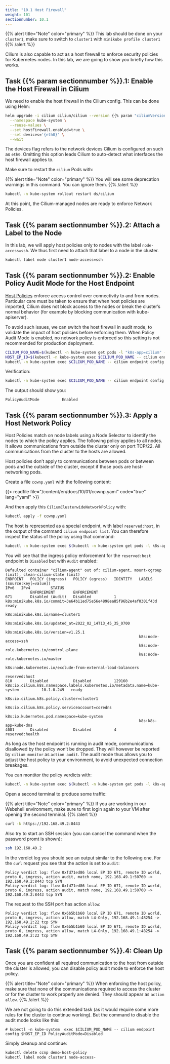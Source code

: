```yaml
---
title: "10.1 Host Firewall"
weight: 101
sectionnumber: 10.1
---
```



{{% alert title="Note" color="primary" %}}
This lab should be done on your `cluster1`, make sure to switch to `cluster1` with `minikube profile cluster1`
{{% /alert %}}

Cilium is also capable to act as a host firewall to enforce security policies for Kubernetes nodes. In this lab, we are going to show you briefly how this works.


## Task {{% param sectionnumber %}}.1: Enable the Host Firewall in Cilium

We need to enable the host firewall in the Cilium config. This can be done using Helm:


```bash
helm upgrade -i cilium cilium/cilium --version {{% param "ciliumVersion.postUpgrade" %}} \
  --namespace kube-system \
  --reuse-values \
  --set hostFirewall.enabled=true \
  --set devices='{eth0}' \
  --wait
```

The devices flag refers to the network devices Cilium is configured on such as `eth0`. Omitting this option leads Cilium to auto-detect what interfaces the host firewall applies to.

Make sure to restart the `cilium` Pods with:

{{% alert title="Note" color="primary" %}}
You will see some deprecation warnings in this command. You can ignore them.
{{% /alert %}}

```bash
kubectl -n kube-system rollout restart ds/cilium
```

At this point, the Cilium-managed nodes are ready to enforce Network Policies.


## Task {{% param sectionnumber %}}.2: Attach a Label to the Node

In this lab, we will apply host policies only to nodes with the label `node-access=ssh`. We thus first need to attach that label to a node in the cluster.

```bash
kubectl label node cluster1 node-access=ssh
```


## Task {{% param sectionnumber %}}.2: Enable Policy Audit Mode for the Host Endpoint

[Host Policies](https://docs.cilium.io/en/latest/policy/language/#hostpolicies) enforce access control over connectivity to and from nodes. Particular care must be taken to ensure that when host policies are imported, Cilium does not block access to the nodes or break the cluster’s normal behavior (for example by blocking communication with kube-apiserver).

To avoid such issues, we can switch the host firewall in audit mode, to validate the impact of host policies before enforcing them. When Policy Audit Mode is enabled, no network policy is enforced so this setting is not recommended for production deployment.

```bash
CILIUM_POD_NAME=$(kubectl -n kube-system get pods -l "k8s-app=cilium" -o jsonpath="{.items[?(@.spec.nodeName=='cluster1')].metadata.name}")
HOST_EP_ID=$(kubectl -n kube-system exec $CILIUM_POD_NAME -- cilium endpoint list -o jsonpath='{[?(@.status.identity.id==1)].id}')
kubectl -n kube-system exec $CILIUM_POD_NAME -- cilium endpoint config $HOST_EP_ID PolicyAuditMode=Enabled
```

Verification:

```bash
kubectl -n kube-system exec $CILIUM_POD_NAME -- cilium endpoint config $HOST_EP_ID | grep PolicyAuditMode
```

The output should show you:

```
PolicyAuditMode          Enabled
```


## Task {{% param sectionnumber %}}.3: Apply a Host Network Policy

Host Policies match on node labels using a Node Selector to identify the nodes to which the policy applies. The following policy applies to all nodes. It allows communications from outside the cluster only on port TCP/22. All communications from the cluster to the hosts are allowed.

Host policies don’t apply to communications between pods or between pods and the outside of the cluster, except if those pods are host-networking pods.

Create a file `ccwnp.yaml` with the following content:

{{< readfile file="/content/en/docs/10/01/ccwnp.yaml" code="true" lang="yaml" >}}

And then apply this `CiliumClusterwideNetworkPolicy` with:

```bash
kubectl apply -f ccwnp.yaml
```

The host is represented as a special endpoint, with label `reserved:host`, in the output of the command `cilium endpoint list`. You can therefore inspect the status of the policy using that command:

```bash
kubectl -n kube-system exec $(kubectl -n kube-system get pods -l k8s-app=cilium -o jsonpath='{.items[0].metadata.name}') -- cilium endpoint list
```
You will see that the ingress policy enforcement for the `reserved:host` endpoint is `Disabled` but with `Audit` enabled:

```
Defaulted container "cilium-agent" out of: cilium-agent, mount-cgroup (init), clean-cilium-state (init)
ENDPOINT   POLICY (ingress)   POLICY (egress)   IDENTITY   LABELS (source:key[=value])                                                  IPv6   IPv4         STATUS   
           ENFORCEMENT        ENFORCEMENT                                                                                                                   
671        Disabled (Audit)   Disabled          1          k8s:minikube.k8s.io/commit=3e64b11ed75e56e4898ea85f96b2e4af0301f43d                              ready   
                                                           k8s:minikube.k8s.io/name=cluster1                                                                        
                                                           k8s:minikube.k8s.io/updated_at=2022_02_14T13_45_35_0700                                                  
                                                           k8s:minikube.k8s.io/version=v1.25.1                                                                      
                                                           k8s:node-access=ssh                                                                                      
                                                           k8s:node-role.kubernetes.io/control-plane                                                                
                                                           k8s:node-role.kubernetes.io/master                                                                       
                                                           k8s:node.kubernetes.io/exclude-from-external-load-balancers                                              
                                                           reserved:host                                                                                            
810        Disabled           Disabled          129160     k8s:io.cilium.k8s.namespace.labels.kubernetes.io/metadata.name=kube-system          10.1.0.249   ready   
                                                           k8s:io.cilium.k8s.policy.cluster=cluster1                                                                
                                                           k8s:io.cilium.k8s.policy.serviceaccount=coredns                                                          
                                                           k8s:io.kubernetes.pod.namespace=kube-system                                                              
                                                           k8s:k8s-app=kube-dns                                                                                     
4081       Disabled           Disabled          4          reserved:health                  
```


As long as the host endpoint is running in audit mode, communications disallowed by the policy won’t be dropped. They will however be reported by `cilium monitor` as `action audit`. The audit mode thus allows you to adjust the host policy to your environment, to avoid unexpected connection breakages.

You can montitor the policy verdicts with:

```bash
kubectl -n kube-system exec $(kubectl -n kube-system get pods -l k8s-app=cilium -o jsonpath='{.items[0].metadata.name}') -- cilium monitor -t policy-verdict --related-to $HOST_EP_ID
```

Open a second terminal to produce some traffic:

{{% alert title="Note" color="primary" %}}
If you are working in our Webshell environment, make sure to first login again to your VM after opening the second terminal.
{{% /alert %}}

```bash
curl -k https://192.168.49.2:8443
```

Also try to start an SSH session (you can cancel the command when the password promt is shown):

```bash
ssh 192.168.49.2
```

In the verdict log you should see an output similar to the following one. For the `curl` request you see that the action is set to `audit`:

```
Policy verdict log: flow 0xfd71ed86 local EP ID 671, remote ID world, proto 6, ingress, action audit, match none, 192.168.49.1:50760 -> 192.168.49.2:8443 tcp SYN
Policy verdict log: flow 0xfd71ed86 local EP ID 671, remote ID world, proto 6, ingress, action audit, match none, 192.168.49.1:50760 -> 192.168.49.2:8443 tcp SYN
```

The request to the SSH port has action `allow`:

```
Policy verdict log: flow 0x6b5b1b60 local EP ID 671, remote ID world, proto 6, ingress, action allow, match L4-Only, 192.168.49.1:48254 -> 192.168.49.2:22 tcp SYN
Policy verdict log: flow 0x6b5b1b60 local EP ID 671, remote ID world, proto 6, ingress, action allow, match L4-Only, 192.168.49.1:48254 -> 192.168.49.2:22 tcp SYN
```


## Task {{% param sectionnumber %}}.4: Clean Up

Once you are confident all required communication to the host from outside the cluster is allowed, you can disable policy audit mode to enforce the host policy.

{{% alert title="Note" color="primary" %}}
When enforcing the host policy, make sure that none of the communications required to access the cluster or for the cluster to work properly are denied. They should appear as `action allow`.
{{% /alert %}}

We are not going to do this extended task (as it would require some more rules for the cluster to continue working). But the command to disable the audit mode looks like this:

```
# kubectl -n kube-system  exec $CILIUM_POD_NAME -- cilium endpoint config $HOST_EP_ID PolicyAuditMode=Disabled
```

Simply cleanup and continue:

```bash
kubectl delete ccnp demo-host-policy
kubectl label node cluster1 node-access-
```
